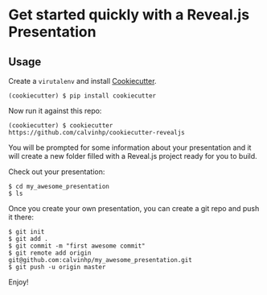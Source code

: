# Get started quickly with a Reveal.js Presentation

## Usage

Create a `virutalenv` and install [Cookiecutter](https://cookiecutter.readthedocs.io/en/latest/index.html).

```console
(cookiecutter) $ pip install cookiecutter
```

Now run it against this repo:

```console
(cookiecutter) $ cookiecutter https://github.com/calvinhp/cookiecutter-revealjs
```

You will be prompted for some information about your presentation and it will create a new folder filled with a Reveal.js project ready for you to build.

Check out your presentation:

```console
$ cd my_awesome_presentation
$ ls
```

Once you create your own presentation, you can create a git repo and push it there:

```console
$ git init
$ git add .
$ git commit -m "first awesome commit"
$ git remote add origin git@github.com:calvinhp/my_awesome_presentation.git
$ git push -u origin master
```

Enjoy!
